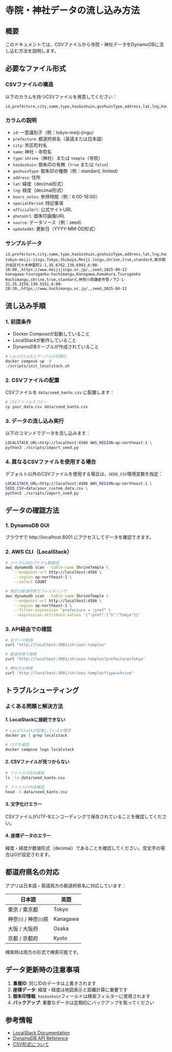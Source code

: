 # 寺院・神社データの流し込み方法

## 概要
このドキュメントでは、CSVファイルから寺院・神社データをDynamoDBに流し込む方法を説明します。

## 必要なファイル形式

### CSVファイルの構造
以下のカラムを持つCSVファイルを用意してください：

```csv
id,prefecture,city,name,type,hasGoshuin,goshuinType,address,lat,lng,hours_notes,specialPeriod,officialUrl,photoUrl,source,updatedAt
```

### カラムの説明
- `id`: 一意識別子（例：tokyo-meiji-jingu）
- `prefecture`: 都道府県名（英語または日本語）
- `city`: 市区町村名
- `name`: 神社・寺院名
- `type`: `shrine`（神社）または `temple`（寺院）
- `hasGoshuin`: 御朱印の有無（`true` または `false`）
- `goshuinType`: 御朱印の種類（例：standard, limited）
- `address`: 住所
- `lat`: 緯度（decimal形式）
- `lng`: 経度（decimal形式）
- `hours_notes`: 参拝時間（例：6:00-18:00）
- `specialPeriod`: 特記事項
- `officialUrl`: 公式サイトURL
- `photoUrl`: 御朱印画像URL
- `source`: データソース（例：seed）
- `updatedAt`: 更新日（YYYY-MM-DD形式）

### サンプルデータ
```csv
id,prefecture,city,name,type,hasGoshuin,goshuinType,address,lat,lng,hours_notes,specialPeriod,officialUrl,photoUrl,source,updatedAt
tokyo-meiji-jingu,Tokyo,Shibuya,Meiji Jingu,shrine,true,standard,東京都渋谷区代々木神園町1-1,35.6762,139.6993,6:00-18:00,,https://www.meijijingu.or.jp/,,seed,2025-08-12
kanagawa-tsurugaoka-hachimangu,Kanagawa,Kamakura,Tsurugaoka Hachimangu,shrine,true,standard,神奈川県鎌倉市雪ノ下2-1-31,35.3258,139.5551,6:00-20:30,,https://www.hachimangu.or.jp/,,seed,2025-08-12
```

## 流し込み手順

### 1. 前提条件
- Docker Composeが起動していること
- LocalStackが動作していること
- DynamoDBテーブルが作成されていること

```bash
# LocalStackとテーブルの初期化
docker compose up -d
./scripts/init_localstack.sh
```

### 2. CSVファイルの配置
CSVファイルを `data/seed_kanto.csv` に配置します：

```bash
# CSVファイルをコピー
cp your_data.csv data/seed_kanto.csv
```

### 3. データの流し込み実行
以下のコマンドでデータを流し込みます：

```bash
LOCALSTACK_URL=http://localhost:4566 AWS_REGION=ap-northeast-1 \
python3 ./scripts/import_seed.py
```

### 4. 異なるCSVファイルを使用する場合
デフォルト以外のCSVファイルを使用する場合は、`SEED_CSV`環境変数を指定：

```bash
LOCALSTACK_URL=http://localhost:4566 AWS_REGION=ap-northeast-1 \
SEED_CSV=data/your_custom_data.csv \
python3 ./scripts/import_seed.py
```

## データの確認方法

### 1. DynamoDB GUI
ブラウザで http://localhost:8001 にアクセスしてデータを確認できます。

### 2. AWS CLI（LocalStack）
```bash
# テーブル内のアイテム数確認
aws dynamodb scan --table-name ShrineTemple \
    --endpoint-url http://localhost:4566 \
    --region ap-northeast-1 \
    --select COUNT

# 特定の都道府県でフィルタリング
aws dynamodb scan --table-name ShrineTemple \
    --endpoint-url http://localhost:4566 \
    --region ap-northeast-1 \
    --filter-expression "prefecture = :pref" \
    --expression-attribute-values '{":pref":{"S":"Tokyo"}}'
```

### 3. API経由での確認
```bash
# 全データ取得
curl "http://localhost:3001/shrines-temples"

# 都道府県で検索
curl "http://localhost:3001/shrines-temples?prefecture=Tokyo"

# 神社のみ検索
curl "http://localhost:3001/shrines-temples?type=shrine"
```

## トラブルシューティング

### よくある問題と解決方法

#### 1. LocalStackに接続できない
```bash
# LocalStackが起動しているか確認
docker ps | grep localstack

# ログを確認
docker compose logs localstack
```

#### 2. CSVファイルが見つからない
```bash
# ファイルの存在確認
ls -la data/seed_kanto.csv

# ファイルの内容確認
head -5 data/seed_kanto.csv
```

#### 3. 文字化けエラー
CSVファイルがUTF-8エンコーディングで保存されていることを確認してください。

#### 4. 座標データのエラー
緯度・経度が数値形式（decimal）であることを確認してください。空文字の場合は0が設定されます。

## 都道府県名の対応

アプリは日本語・英語両方の都道府県名に対応しています：

| 日本語 | 英語 |
|--------|------|
| 東京 / 東京都 | Tokyo |
| 神奈川 / 神奈川県 | Kanagawa |
| 大阪 / 大阪府 | Osaka |
| 京都 / 京都府 | Kyoto |

検索時は両方の形式で検索可能です。

## データ更新時の注意事項

1. **重複ID**: 同じIDのデータは上書きされます
2. **座標データ**: 緯度・経度は地図表示と距離計算に重要です
3. **御朱印情報**: `hasGoshuin`フィールドは検索フィルターに使用されます
4. **バックアップ**: 重要なデータは定期的にバックアップを取ってください

## 参考情報

- [LocalStack Documentation](https://docs.localstack.cloud/)
- [DynamoDB API Reference](https://docs.aws.amazon.com/dynamodb/)
- [CSV形式について](https://tools.ietf.org/html/rfc4180)